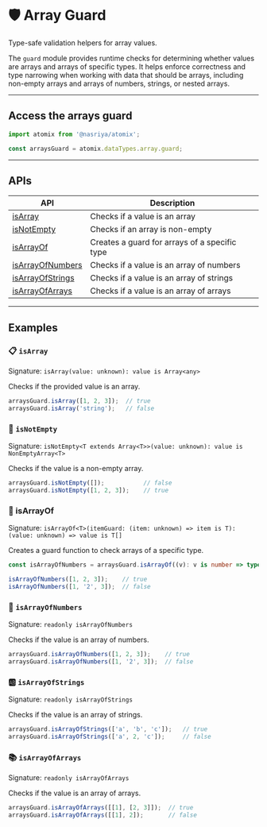 # 🛡️ Array Guard  
Type-safe validation helpers for array values.

The `guard` module provides runtime checks for determining whether values are arrays and arrays of specific types. It helps enforce correctness and type narrowing when working with data that should be arrays, including non-empty arrays and arrays of numbers, strings, or nested arrays.

---

## Access the arrays guard

```ts
import atomix from '@nasriya/atomix';

const arraysGuard = atomix.dataTypes.array.guard;
```
---
## APIs
| API                                    | Description                                   |
| -------------------------------------- | --------------------------------------------- |
| [isArray](#-isarray)                   | Checks if a value is an array                 |
| [isNotEmpty](#-isnotempty)             | Checks if an array is non-empty               |
| [isArrayOf](#-isarrayof)               | Creates a guard for arrays of a specific type |
| [isArrayOfNumbers](#-isarrayofnumbers) | Checks if a value is an array of numbers      |
| [isArrayOfStrings](#-isarrayofstrings) | Checks if a value is an array of strings      |
| [isArrayOfArrays](#-isarrayofarrays)   | Checks if a value is an array of arrays       |

---
## Examples

### 📋 `isArray`
Signature: `isArray(value: unknown): value is Array<any>`

Checks if the provided value is an array.

```ts
arraysGuard.isArray([1, 2, 3]);  // true
arraysGuard.isArray('string');   // false
```

### 🔢 `isNotEmpty`
Signature: `isNotEmpty<T extends Array<T>>(value: unknown): value is NonEmptyArray<T>`

Checks if the value is a non-empty array.

```ts
arraysGuard.isNotEmpty([]);           // false
arraysGuard.isNotEmpty([1, 2, 3]);    // true
```

### 🧩 isArrayOf
Signature: `isArrayOf<T>(itemGuard: (item: unknown) => item is T): (value: unknown) => value is T[]`

Creates a guard function to check arrays of a specific type.

```ts
const isArrayOfNumbers = arraysGuard.isArrayOf((v): v is number => typeof v === 'number');

isArrayOfNumbers([1, 2, 3]);    // true
isArrayOfNumbers([1, '2', 3]);  // false
```

### 🔢 `isArrayOfNumbers`
Signature: `readonly isArrayOfNumbers`

Checks if the value is an array of numbers.

```ts
arraysGuard.isArrayOfNumbers([1, 2, 3]);    // true
arraysGuard.isArrayOfNumbers([1, '2', 3]);  // false
```

### 🆎 `isArrayOfStrings`
Signature: `readonly isArrayOfStrings`

Checks if the value is an array of strings.

```ts
arraysGuard.isArrayOfStrings(['a', 'b', 'c']);   // true
arraysGuard.isArrayOfStrings(['a', 2, 'c']);     // false
```

### 📚 `isArrayOfArrays`
Signature: `readonly isArrayOfArrays`

Checks if the value is an array of arrays.

```ts
arraysGuard.isArrayOfArrays([[1], [2, 3]]);  // true
arraysGuard.isArrayOfArrays([[1], 2]);       // false
```